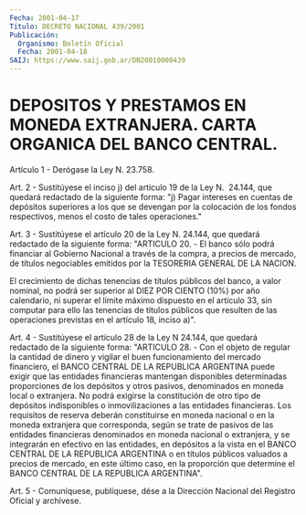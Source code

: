 ```yaml
---
Fecha: 2001-04-17
Título: DECRETO NACIONAL 439/2001
Publicación:
  Organismo: Boletín Oficial
  Fecha: 2001-04-18
SAIJ: https://www.saij.gob.ar/DN20010000439
---
```

# DEPOSITOS Y PRESTAMOS EN MONEDA EXTRANJERA. CARTA ORGANICA DEL BANCO CENTRAL.

<a id="1"></a>
Artículo 1 - Derógase la Ley N. 23.758.

<a id="2"></a>
Art. 2 - Sustitúyese  el  inciso  j) del artículo 19 de la Ley N.  24.144, que quedará  redactado  de  la siguiente  forma:  "j)  Pagar intereses en cuentas de depósitos superiores a los que se devengan por la colocación de los fondos respectivos,  menos  el costo de tales operaciones."

<a id="3"></a>
Art. 3 - Sustitúyese el artículo 20 de la Ley N. 24.144, que quedará redactado  de  la  siguiente  forma: "ARTICULO 20. - El banco  sólo podrá financiar al Gobierno Nacional  a  través  de  la  compra, a precios  de  mercado,  de  títulos  negociables  emitidos  por  la TESORERIA GENERAL DE LA NACION.

El  crecimiento de dichas tenencias de títulos públicos del banco, a valor  nominal,  no  podrá ser superior al DIEZ POR CIENTO (10%) por año calendario, ni superar  el  límite  máximo dispuesto en el artículo  33,  sin  computar  para  ello las tenencias  de  títulos públicos que resulten de las operaciones  previstas  en el artículo 18, inciso a)".

<a id="4"></a>
Art. 4 - Sustitúyese el artículo 28 de la Ley N 24.144, que quedará redactado de la siguiente forma: "ARTICULO 28. - Con el  objeto  de regular la cantidad de dinero y vigilar el buen funcionamiento del mercado  financiero,  el  BANCO  CENTRAL  DE LA REPUBLICA ARGENTINA puede exigir que las entidades financieras  mantengan  disponibles determinadas  proporciones  de  los  depósitos  y  otros  pasivos, denominados  en  moneda  local o extranjera. No podrá exigirse  la constitución  de  otro  tipo   de  depósitos  indisponibles  o inmovilizaciones a las entidades financieras.  Los  requisitos  de reserva deberán constituirse  en  moneda  nacional  o  en la moneda extranjera  que  corresponda,  según  se  trate  de pasivos de  las entidades financieras denominados en moneda nacional  o extranjera, y  se  integrarán en efectivo en las entidades, en depósitos  a  la vista en  el  BANCO CENTRAL DE LA REPUBLICA ARGENTINA o en títulos públicos valuados  a precios de mercado, en este último caso, en la proporción  que  determine   el  BANCO  CENTRAL  DE  LA  REPUBLICA ARGENTINA".

<a id="5"></a>
Art. 5 - Comuníquese, publíquese,  dése a la Dirección Nacional del Registro Oficial y archívese.